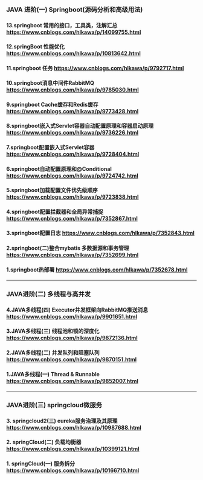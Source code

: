 ### JAVA 进阶(一)  Springboot(源码分析和高级用法)

#### 13.springboot 常用的接口，工具类，注解汇总 https://www.cnblogs.com/hlkawa/p/14099755.html

#### 12.springBoot 性能优化  https://www.cnblogs.com/hlkawa/p/10813642.html

#### 11.springboot 任务  https://www.cnblogs.com/hlkawa/p/9792717.html

#### 10.springboot消息中间件RabbitMQ  https://www.cnblogs.com/hlkawa/p/9785030.html

#### 9.springboot Cache缓存和Redis缓存  https://www.cnblogs.com/hlkawa/p/9773428.html

#### 8.springboot嵌入式Servlet容器自动配置原理和容器启动原理  https://www.cnblogs.com/hlkawa/p/9736226.html

#### 7.springboot配置嵌入式Servlet容器  https://www.cnblogs.com/hlkawa/p/9728404.html

#### 6.springboot自动配置原理和@Conditional https://www.cnblogs.com/hlkawa/p/9724742.html

#### 5.springboot加载配置文件优先级顺序 https://www.cnblogs.com/hlkawa/p/9723838.html

#### 4.springboot配置拦截器和全局异常捕捉 https://www.cnblogs.com/hlkawa/p/7352867.html

#### 3.springboot配置日志  https://www.cnblogs.com/hlkawa/p/7352843.html

#### 2.springboot(二)整合mybatis 多数据源和事务管理 https://www.cnblogs.com/hlkawa/p/7352699.html

#### 1.springboot热部署 https://www.cnblogs.com/hlkawa/p/7352678.html



***

### JAVA进阶(二) 多线程与高并发

#### 4.JAVA多线程(四) Executor并发框架向RabbitMQ推送消息 https://www.cnblogs.com/hlkawa/p/9901651.html

#### 3.JAVA多线程(三) 线程池和锁的深度化 https://www.cnblogs.com/hlkawa/p/9872136.html

#### 2.JAVA多线程(二) 并发队列和阻塞队列 https://www.cnblogs.com/hlkawa/p/9870151.html

#### 1.JAVA多线程(一) Thread & Runnable https://www.cnblogs.com/hlkawa/p/9852007.html


***

### JAVA进阶(三) springcloud微服务

#### 3. springcloud2(三) eureka服务治理及其原理 https://www.cnblogs.com/hlkawa/p/10987688.html

#### 2. springCloud(二) 负载均衡器 https://www.cnblogs.com/hlkawa/p/10399121.html

#### 1. springCloud(一) 服务拆分 https://www.cnblogs.com/hlkawa/p/10166710.html



